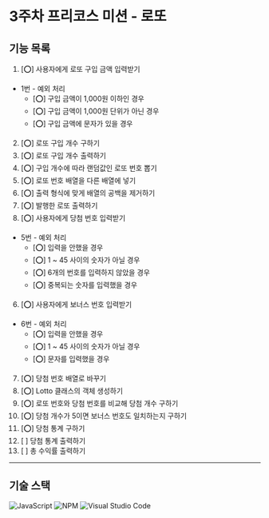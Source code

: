 # 3주차 프리코스 미션 - 로또 

## 기능 목록
1.  [⭕] 사용자에게 로또 구입 금액 입력받기

* 1번 - 예외 처리
    * [⭕] 구입 금액이 1,000원 이하인 경우
    * [⭕] 구입 금액이 1,000원 단위가 아닌 경우
    * [⭕] 구입 금액에 문자가 있을 경우
 
2. [⭕] 로또 구입 개수 구하기
2. [⭕] 로또 구입 개수 출력하기
3. [⭕] 구입 개수에 따라 랜덤값인 로또 번호 뽑기
3. [⭕] 로또 번호 배열을 다른 배열에 넣기
3. [⭕] 출력 형식에 맞게 배열의 공백을 제거하기
4. [⭕] 발행한 로또 출력하기
5. [⭕] 사용자에게 당첨 번호 입력받기

* 5번 - 예외 처리
    * [⭕] 입력을 안했을 경우
    * [⭕] 1 ~ 45 사이의 숫자가 아닐 경우
    * [⭕] 6개의 번호를 입력하지 않았을 경우
    * [⭕] 중복되는 숫자를 입력했을 경우

6. [⭕] 사용자에게 보너스 번호 입력받기

* 6번 - 예외 처리
    * [⭕] 입력을 안했을 경우
    * [⭕] 1 ~ 45 사이의 숫자가 아닐 경우
    * [⭕] 문자를 입력했을 경우

7. [⭕] 당첨 번호 배열로 바꾸기
7. [⭕] Lotto 클래스의 객체 생성하기
7. [⭕] 로또 번호와 당첨 번호를 비교해 당첨 개수 구하기
7. [⭕] 당첨 개수가 5이면 보너스 번호도 일치하는지 구하기
7. [⭕] 당첨 통계 구하기
7. [ ] 당첨 통계 출력하기
8. [ ] 총 수익률 출력하기

-------
## 기술 스택
![JavaScript](https://img.shields.io/badge/javascript-%23323330.svg?style=for-the-badge&logo=javascript&logoColor=%23F7DF1E)  ![NPM](https://img.shields.io/badge/NPM-%23CB3837.svg?style=for-the-badge&logo=npm&logoColor=white) ![Visual Studio Code](https://img.shields.io/badge/Visual%20Studio%20Code-0078d7.svg?style=for-the-badge&logo=visual-studio-code&logoColor=white)
